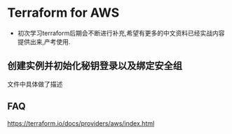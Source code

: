 # Terraform for AWS
- 初次学习terraform后期会不断进行补充,希望有更多的中文资料已经实战内容提供出来,产考使用.

## 创建实例并初始化秘钥登录以及绑定安全组
文件中具体做了描述

## FAQ
https://terraform.io/docs/providers/aws/index.html
